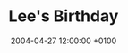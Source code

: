 ---
layout: entry
origin: lloydyweb.com
title: Lee's Birthday
date: '2004-04-27 12:00:00 +0100'
excerpt: Happy 23rd birthday to Lee! Bit of grub at the George Stephenson followed by a few games of pool. Lovely!
---